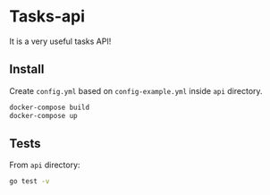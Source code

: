 # Tasks-api

It is a very useful tasks API!

## Install

Create `config.yml` based on `config-example.yml` inside `api` directory.
``` sh
docker-compose build
docker-compose up
```

## Tests

From `api` directory:
``` sh
go test -v
```
